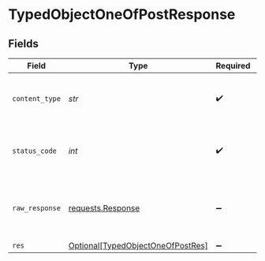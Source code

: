 # TypedObjectOneOfPostResponse


## Fields

| Field                                                                                   | Type                                                                                    | Required                                                                                | Description                                                                             |
| --------------------------------------------------------------------------------------- | --------------------------------------------------------------------------------------- | --------------------------------------------------------------------------------------- | --------------------------------------------------------------------------------------- |
| `content_type`                                                                          | *str*                                                                                   | :heavy_check_mark:                                                                      | HTTP response content type for this operation                                           |
| `status_code`                                                                           | *int*                                                                                   | :heavy_check_mark:                                                                      | HTTP response status code for this operation                                            |
| `raw_response`                                                                          | [requests.Response](https://requests.readthedocs.io/en/latest/api/#requests.Response)   | :heavy_minus_sign:                                                                      | Raw HTTP response; suitable for custom response parsing                                 |
| `res`                                                                                   | [Optional[TypedObjectOneOfPostRes]](../../models/operations/typedobjectoneofpostres.md) | :heavy_minus_sign:                                                                      | OK                                                                                      |